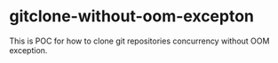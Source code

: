 # gitclone-without-oom-excepton
This is POC for how to clone git repositories concurrency without OOM exception.
